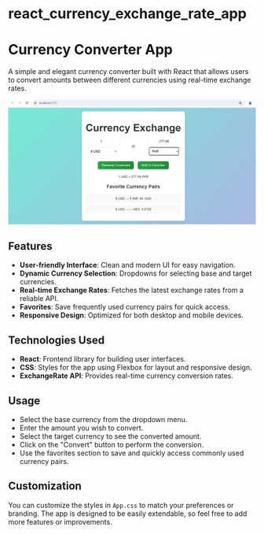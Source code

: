 # react_currency_exchange_rate_app

# Currency Converter App

A simple and elegant currency converter built with React that allows users to convert amounts between different currencies using real-time exchange rates.

![Currency Converter App Screenshot](https://github.com/rasoolzada/react_currency_exchange_app/blob/master/reac_exchange_rate_app/src/assets/ui.PNG)

## Features

- **User-friendly Interface**: Clean and modern UI for easy navigation.
- **Dynamic Currency Selection**: Dropdowns for selecting base and target currencies.
- **Real-time Exchange Rates**: Fetches the latest exchange rates from a reliable API.
- **Favorites**: Save frequently used currency pairs for quick access.
- **Responsive Design**: Optimized for both desktop and mobile devices.

## Technologies Used

- **React**: Frontend library for building user interfaces.
- **CSS**: Styles for the app using Flexbox for layout and responsive design.
- **ExchangeRate API**: Provides real-time currency conversion rates.

## Usage

- Select the base currency from the dropdown menu.
- Enter the amount you wish to convert.
- Select the target currency to see the converted amount.
- Click on the "Convert" button to perform the conversion.
- Use the favorites section to save and quickly access commonly used currency pairs.

## Customization

You can customize the styles in `App.css` to match your preferences or branding. The app is designed to be easily extendable, so feel free to add more features or improvements.
